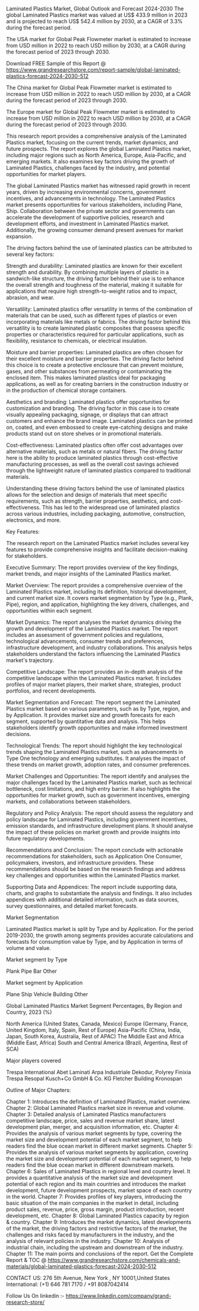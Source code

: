 Laminated Plastics Market, Global Outlook and Forecast 2024-2030
The global Laminated Plastics market was valued at US$ 433.9 million in 2023 and is projected to reach US$ 542.4 million by 2030, at a CAGR of 3.3% during the forecast period.

The USA market for Global Peak Flowmeter market is estimated to increase from USD million in 2022 to reach USD million by 2030, at a CAGR during the forecast period of 2023 through 2030.

Download FREE Sample of this Report @ https://www.grandresearchstore.com/report-sample/global-laminated-plastics-forecast-2024-2030-512

The China market for Global Peak Flowmeter market is estimated to increase from USD million in 2022 to reach USD million by 2030, at a CAGR during the forecast period of 2023 through 2030.

The Europe market for Global Peak Flowmeter market is estimated to increase from USD million in 2022 to reach USD million by 2030, at a CAGR during the forecast period of 2023 through 2030.

This research report provides a comprehensive analysis of the Laminated Plastics market, focusing on the current trends, market dynamics, and future prospects. The report explores the global Laminated Plastics market, including major regions such as North America, Europe, Asia-Pacific, and emerging markets. It also examines key factors driving the growth of Laminated Plastics, challenges faced by the industry, and potential opportunities for market players.

The global Laminated Plastics market has witnessed rapid growth in recent years, driven by increasing environmental concerns, government incentives, and advancements in technology. The Laminated Plastics market presents opportunities for various stakeholders, including Plane, Ship. Collaboration between the private sector and governments can accelerate the development of supportive policies, research and development efforts, and investment in Laminated Plastics market. Additionally, the growing consumer demand present avenues for market expansion.

The driving factors behind the use of laminated plastics can be attributed to several key factors:

Strength and durability: Laminated plastics are known for their excellent strength and durability. By combining multiple layers of plastic in a sandwich-like structure, the driving factor behind their use is to enhance the overall strength and toughness of the material, making it suitable for applications that require high strength-to-weight ratios and to impact, abrasion, and wear.

Versatility: Laminated plastics offer versatility in terms of the combination of materials that can be used, such as different types of plastics or even incorporating materials like metals or fabrics. The driving factor behind this versatility is to create laminated plastic composites that possess specific properties or characteristics required for particular applications, such as flexibility, resistance to chemicals, or electrical insulation.

Moisture and barrier properties: Laminated plastics are often chosen for their excellent moisture and barrier properties. The driving factor behind this choice is to create a protective enclosure that can prevent moisture, gases, and other substances from permeating or contaminating the enclosed item. This makes laminated plastics ideal for packaging applications, as well as for creating barriers in the construction industry or in the production of chemical storage containers.

Aesthetics and branding: Laminated plastics offer opportunities for customization and branding. The driving factor in this case is to create visually appealing packaging, signage, or displays that can attract customers and enhance the brand image. Laminated plastics can be printed on, coated, and even embossed to create eye-catching designs and make products stand out on store shelves or in promotional materials.

Cost-effectiveness: Laminated plastics often offer cost advantages over alternative materials, such as metals or natural fibers. The driving factor here is the ability to produce laminated plastics through cost-effective manufacturing processes, as well as the overall cost savings achieved through the lightweight nature of laminated plastics compared to traditional materials.

Understanding these driving factors behind the use of laminated plastics allows for the selection and design of materials that meet specific requirements, such as strength, barrier properties, aesthetics, and cost-effectiveness. This has led to the widespread use of laminated plastics across various industries, including packaging, automotive, construction, electronics, and more.

Key Features:

The research report on the Laminated Plastics market includes several key features to provide comprehensive insights and facilitate decision-making for stakeholders.

Executive Summary: The report provides overview of the key findings, market trends, and major insights of the Laminated Plastics market.

Market Overview: The report provides a comprehensive overview of the Laminated Plastics market, including its definition, historical development, and current market size. It covers market segmentation by Type (e.g., Plank, Pipe), region, and application, highlighting the key drivers, challenges, and opportunities within each segment.

Market Dynamics: The report analyses the market dynamics driving the growth and development of the Laminated Plastics market. The report includes an assessment of government policies and regulations, technological advancements, consumer trends and preferences, infrastructure development, and industry collaborations. This analysis helps stakeholders understand the factors influencing the Laminated Plastics market's trajectory.

Competitive Landscape: The report provides an in-depth analysis of the competitive landscape within the Laminated Plastics market. It includes profiles of major market players, their market share, strategies, product portfolios, and recent developments.

Market Segmentation and Forecast: The report segment the Laminated Plastics market based on various parameters, such as by Type, region, and by Application. It provides market size and growth forecasts for each segment, supported by quantitative data and analysis. This helps stakeholders identify growth opportunities and make informed investment decisions.

Technological Trends: The report should highlight the key technological trends shaping the Laminated Plastics market, such as advancements in Type One technology and emerging substitutes. It analyses the impact of these trends on market growth, adoption rates, and consumer preferences.

Market Challenges and Opportunities: The report identify and analyses the major challenges faced by the Laminated Plastics market, such as technical bottleneck, cost limitations, and high entry barrier. It also highlights the opportunities for market growth, such as government incentives, emerging markets, and collaborations between stakeholders.

Regulatory and Policy Analysis: The report should assess the regulatory and policy landscape for Laminated Plastics, including government incentives, emission standards, and infrastructure development plans. It should analyse the impact of these policies on market growth and provide insights into future regulatory developments.

Recommendations and Conclusion: The report conclude with actionable recommendations for stakeholders, such as Application One Consumer, policymakers, investors, and infrastructure providers. These recommendations should be based on the research findings and address key challenges and opportunities within the Laminated Plastics market.

Supporting Data and Appendices: The report include supporting data, charts, and graphs to substantiate the analysis and findings. It also includes appendices with additional detailed information, such as data sources, survey questionnaires, and detailed market forecasts.

Market Segmentation

Laminated Plastics market is split by Type and by Application. For the period 2019-2030, the growth among segments provides accurate calculations and forecasts for consumption value by Type, and by Application in terms of volume and value.

Market segment by Type

Plank
Pipe
Bar
Other

Market segment by Application

Plane
Ship
Vehicle
Building
Other

Global Laminated Plastics Market Segment Percentages, By Region and Country, 2023 (%)

North America (United States, Canada, Mexico)
Europe (Germany, France, United Kingdom, Italy, Spain, Rest of Europe)
Asia-Pacific (China, India, Japan, South Korea, Australia, Rest of APAC)
The Middle East and Africa (Middle East, Africa)
South and Central America (Brazil, Argentina, Rest of SCA)

Major players covered

Trespa International
Abet Laminati
Arpa Industriale
Dekodur, Polyrey
Finixia
Trespa
Resopal
Kusch+Co GmbH & Co. KG
Fletcher Building
Kronospan

Outline of Major Chapters:

Chapter 1: Introduces the definition of Laminated Plastics, market overview.
Chapter 2: Global Laminated Plastics market size in revenue and volume.
Chapter 3: Detailed analysis of Laminated Plastics manufacturers competitive landscape, price, sales and revenue market share, latest development plan, merger, and acquisition information, etc.
Chapter 4: Provides the analysis of various market segments by type, covering the market size and development potential of each market segment, to help readers find the blue ocean market in different market segments.
Chapter 5: Provides the analysis of various market segments by application, covering the market size and development potential of each market segment, to help readers find the blue ocean market in different downstream markets.
Chapter 6: Sales of Laminated Plastics in regional level and country level. It provides a quantitative analysis of the market size and development potential of each region and its main countries and introduces the market development, future development prospects, market space of each country in the world.
Chapter 7: Provides profiles of key players, introducing the basic situation of the main companies in the market in detail, including product sales, revenue, price, gross margin, product introduction, recent development, etc.
Chapter 8: Global Laminated Plastics capacity by region & country.
Chapter 9: Introduces the market dynamics, latest developments of the market, the driving factors and restrictive factors of the market, the challenges and risks faced by manufacturers in the industry, and the analysis of relevant policies in the industry.
Chapter 10: Analysis of industrial chain, including the upstream and downstream of the industry.
Chapter 11: The main points and conclusions of the report.
Get the Complete Report & TOC @ https://www.grandresearchstore.com/chemicals-and-materials/global-laminated-plastics-forecast-2024-2030-512

CONTACT US:
276 5th Avenue, New York , NY 10001,United States
International: (+1) 646 781 7170 / +91 8087042414

Follow Us On linkedin :- https://www.linkedin.com/company/grand-research-store/
